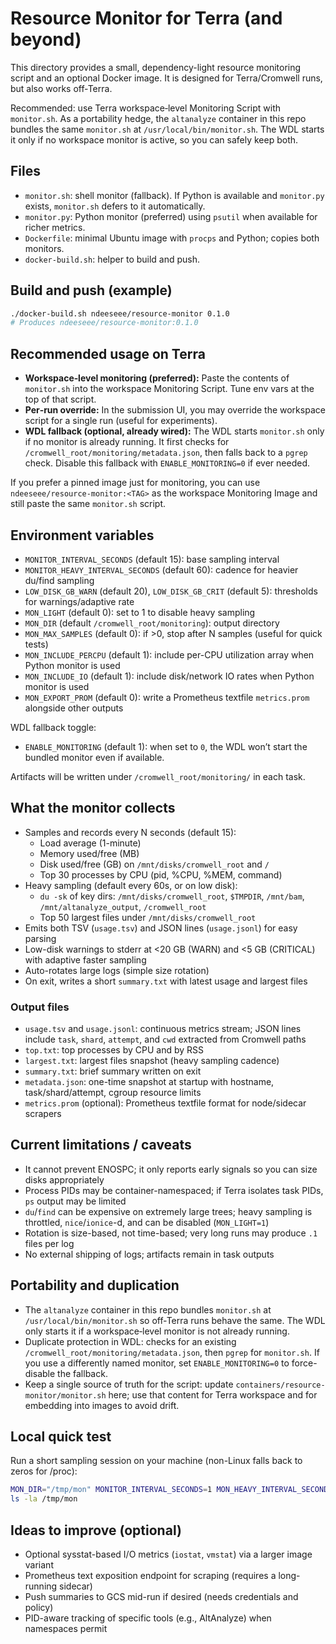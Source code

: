 # Resource Monitor for Terra (and beyond)

This directory provides a small, dependency-light resource monitoring script and an optional Docker image. It is designed for Terra/Cromwell runs, but also works off‑Terra.

Recommended: use Terra workspace‑level Monitoring Script with `monitor.sh`. As a portability hedge, the `altanalyze` container in this repo bundles the same `monitor.sh` at `/usr/local/bin/monitor.sh`. The WDL starts it only if no workspace monitor is active, so you can safely keep both.

## Files
- `monitor.sh`: shell monitor (fallback). If Python is available and `monitor.py` exists, `monitor.sh` defers to it automatically.
- `monitor.py`: Python monitor (preferred) using `psutil` when available for richer metrics.
- `Dockerfile`: minimal Ubuntu image with `procps` and Python; copies both monitors.
- `docker-build.sh`: helper to build and push.

## Build and push (example)
```bash
./docker-build.sh ndeeseee/resource-monitor 0.1.0
# Produces ndeeseee/resource-monitor:0.1.0
```

## Recommended usage on Terra
- **Workspace‑level monitoring (preferred):** Paste the contents of `monitor.sh` into the workspace Monitoring Script. Tune env vars at the top of that script.
- **Per‑run override:** In the submission UI, you may override the workspace script for a single run (useful for experiments).
- **WDL fallback (optional, already wired):** The WDL starts `monitor.sh` only if no monitor is already running. It first checks for `/cromwell_root/monitoring/metadata.json`, then falls back to a `pgrep` check. Disable this fallback with `ENABLE_MONITORING=0` if ever needed.

If you prefer a pinned image just for monitoring, you can use `ndeeseee/resource-monitor:<TAG>` as the workspace Monitoring Image and still paste the same `monitor.sh` script.

## Environment variables
- `MONITOR_INTERVAL_SECONDS` (default 15): base sampling interval
- `MONITOR_HEAVY_INTERVAL_SECONDS` (default 60): cadence for heavier du/find sampling
- `LOW_DISK_GB_WARN` (default 20), `LOW_DISK_GB_CRIT` (default 5): thresholds for warnings/adaptive rate
- `MON_LIGHT` (default 0): set to 1 to disable heavy sampling
- `MON_DIR` (default `/cromwell_root/monitoring`): output directory
- `MON_MAX_SAMPLES` (default 0): if >0, stop after N samples (useful for quick tests)
 - `MON_INCLUDE_PERCPU` (default 1): include per-CPU utilization array when Python monitor is used
 - `MON_INCLUDE_IO` (default 1): include disk/network IO rates when Python monitor is used
 - `MON_EXPORT_PROM` (default 0): write a Prometheus textfile `metrics.prom` alongside other outputs
  
WDL fallback toggle:
- `ENABLE_MONITORING` (default 1): when set to `0`, the WDL won’t start the bundled monitor even if available.

Artifacts will be written under `/cromwell_root/monitoring/` in each task.

## What the monitor collects
- Samples and records every N seconds (default 15):
  - Load average (1-minute)
  - Memory used/free (MB)
  - Disk used/free (GB) on `/mnt/disks/cromwell_root` and `/`
  - Top 30 processes by CPU (pid, %CPU, %MEM, command)
- Heavy sampling (default every 60s, or on low disk):
  - `du -sk` of key dirs: `/mnt/disks/cromwell_root`, `$TMPDIR`, `/mnt/bam`, `/mnt/altanalyze_output`, `/cromwell_root`
  - Top 50 largest files under `/mnt/disks/cromwell_root`
- Emits both TSV (`usage.tsv`) and JSON lines (`usage.jsonl`) for easy parsing
- Low-disk warnings to stderr at <20 GB (WARN) and <5 GB (CRITICAL) with adaptive faster sampling
- Auto-rotates large logs (simple size rotation)
- On exit, writes a short `summary.txt` with latest usage and largest files

### Output files
- `usage.tsv` and `usage.jsonl`: continuous metrics stream; JSON lines include `task`, `shard`, `attempt`, and `cwd` extracted from Cromwell paths
- `top.txt`: top processes by CPU and by RSS
- `largest.txt`: largest files snapshot (heavy sampling cadence)
- `summary.txt`: brief summary written on exit
- `metadata.json`: one-time snapshot at startup with hostname, task/shard/attempt, cgroup resource limits
 - `metrics.prom` (optional): Prometheus textfile format for node/sidecar scrapers

## Current limitations / caveats
- It cannot prevent ENOSPC; it only reports early signals so you can size disks appropriately
- Process PIDs may be container-namespaced; if Terra isolates task PIDs, `ps` output may be limited
- `du`/`find` can be expensive on extremely large trees; heavy sampling is throttled, `nice`/`ionice`-d, and can be disabled (`MON_LIGHT=1`)
- Rotation is size-based, not time-based; very long runs may produce `.1` files per log
- No external shipping of logs; artifacts remain in task outputs

## Portability and duplication
- The `altanalyze` container in this repo bundles `monitor.sh` at `/usr/local/bin/monitor.sh` so off‑Terra runs behave the same. The WDL only starts it if a workspace‑level monitor is not already running.
- Duplicate protection in WDL: checks for an existing `/cromwell_root/monitoring/metadata.json`, then `pgrep` for `monitor.sh`. If you use a differently named monitor, set `ENABLE_MONITORING=0` to force-disable the fallback.
- Keep a single source of truth for the script: update `containers/resource-monitor/monitor.sh` here; use that content for Terra workspace and for embedding into images to avoid drift.

## Local quick test
Run a short sampling session on your machine (non-Linux falls back to zeros for /proc):
```bash
MON_DIR="/tmp/mon" MONITOR_INTERVAL_SECONDS=1 MON_HEAVY_INTERVAL_SECONDS=2 MON_LIGHT=1 MON_MAX_SAMPLES=3 bash containers/resource-monitor/monitor.sh
ls -la /tmp/mon
```

## Ideas to improve (optional)
- Optional sysstat-based I/O metrics (`iostat`, `vmstat`) via a larger image variant
- Prometheus text exposition endpoint for scraping (requires a long-running sidecar)
- Push summaries to GCS mid-run if desired (needs credentials and policy)
- PID-aware tracking of specific tools (e.g., AltAnalyze) when namespaces permit
